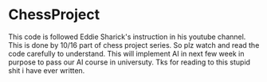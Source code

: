 ﻿# ChessProject
This code is followed Eddie Sharick's instruction in his youtube channel. This is done by 10/16 part of chess project series. So plz watch and read the code carefully to understand. This will implement AI in next few week in purpose to pass our AI course in universuty. Tks for reading to this stupid shit i have ever written.
